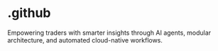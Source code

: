 # .github
Empowering traders with smarter insights through AI agents, modular architecture, and automated cloud-native workflows.
